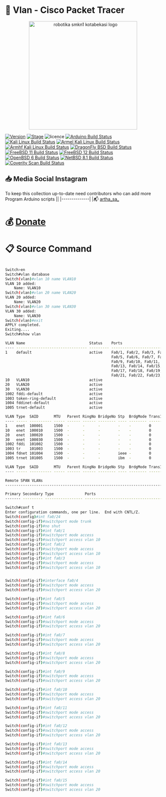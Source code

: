 

# :pushpin: Vlan - Cisco Packet Tracer



<p align="center">
  <img src="https://i.postimg.cc/tRZw0xQ4/logo-removebg-preview.png" alt="robotika smkn1 kotabekasi logo"/ style="height:350px;" "width: 350px;">
</p>


[![Version](https://img.shields.io/badge/VENOM-1.0.17-brightgreen.svg?maxAge=259200)]()
[![Stage](https://img.shields.io/badge/Release-Stable-brightgreen.svg)]()
![licence](https://img.shields.io/badge/license-GPLv3-brightgreen.svg)
[![Arduino Build Status](https://buildbot.aircrack-ng.org/badges/aircrack-ng-alpine.svg?left_text=Alpine%20Linux%20Build)](##Link##)
[![Kali Linux Build Status](https://buildbot.aircrack-ng.org/badges/aircrack-ng-kali.svg?left_text=Kali%20Linux%20Build)](##Link##)
[![Armel Kali Linux Build Status](https://buildbot.aircrack-ng.org/badges/aircrack-ng-armel.svg?left_text=Armel%20Kali%20Linux%20Build)](##Link##)
[![Armhf Kali Linux Build Status](https://buildbot.aircrack-ng.org/badges/aircrack-ng-armhf.svg?left_text=Armhf%20Kali%20Linux%20Build)](##Link##)
[![DragonFly BSD Build Status](https://buildbot.aircrack-ng.org/badges/aircrack-ng-dfly.svg?left_text=DragonFly%20Build)](##Link##)
[![FreeBSD 11 Build Status](https://buildbot.aircrack-ng.org/badges/aircrack-ng-fbsd-11.svg?left_text=FreeBSD%2011%20Build)](##Link##)
[![FreeBSD 12 Build Status](https://buildbot.aircrack-ng.org/badges/aircrack-ng-fbsd-12.svg?left_text=FreeBSD%2012%20Build)](##Link##)
[![OpenBSD 6 Build Status](https://buildbot.aircrack-ng.org/badges/aircrack-ng-obsd.svg?left_text=OpenBSD%20Build)](##Link##)
[![NetBSD 8.1 Build Status](https://buildbot.aircrack-ng.org/badges/aircrack-ng-netbsd81.svg?left_text=NetBSD%20Build)](##Link##)
[![Coverity Scan Build Status](https://scan.coverity.com/projects/aircrack-ng/badge.svg)](##Link##)



## :inbox_tray: Media Social Instagram

To keep this collection up-to-date need contributors who can add more Program Arduino scripts
||
|--------------|
|:mailbox_with_mail: [artha_sa_](https://www.instagram.com/artha_sa_/)


# :moneybag: [Donate](https://saweria.co/arthasyarif)


# :clipboard: Source Command

```bash

Switch>en
Switch#vlan database
Switch(vlan)#vlan 10 name VLAN10
VLAN 10 added:
    Name: VLAN10
Switch(vlan)#vlan 20 name VLAN20
VLAN 20 added:
    Name: VLAN20
Switch(vlan)#vlan 30 name VLAN30
VLAN 30 added:
    Name: VLAN30
Switch(vlan)#exit
APPLY completed.
Exiting....
Switch#show vlan

VLAN Name                             Status    Ports
---- -------------------------------- --------- -------------------------------
1    default                          active    Fa0/1, Fa0/2, Fa0/3, Fa0/4
                                                Fa0/5, Fa0/6, Fa0/7, Fa0/8
                                                Fa0/9, Fa0/10, Fa0/11, Fa0/12
                                                Fa0/13, Fa0/14, Fa0/15, Fa0/16
                                                Fa0/17, Fa0/18, Fa0/19, Fa0/20
                                                Fa0/21, Fa0/22, Fa0/23, Fa0/24
10   VLAN10                           active    
20   VLAN20                           active    
30   VLAN30                           active    
1002 fddi-default                     active    
1003 token-ring-default               active    
1004 fddinet-default                  active    
1005 trnet-default                    active    

VLAN Type  SAID       MTU   Parent RingNo BridgeNo Stp  BrdgMode Trans1 Trans2
---- ----- ---------- ----- ------ ------ -------- ---- -------- ------ ------
1    enet  100001     1500  -      -      -        -    -        0      0
10   enet  100010     1500  -      -      -        -    -        0      0
20   enet  100020     1500  -      -      -        -    -        0      0
30   enet  100030     1500  -      -      -        -    -        0      0
1002 fddi  101002     1500  -      -      -        -    -        0      0   
1003 tr    101003     1500  -      -      -        -    -        0      0   
1004 fdnet 101004     1500  -      -      -        ieee -        0      0   
1005 trnet 101005     1500  -      -      -        ibm  -        0      0   

VLAN Type  SAID       MTU   Parent RingNo BridgeNo Stp  BrdgMode Trans1 Trans2
---- ----- ---------- ----- ------ ------ -------- ---- -------- ------ ------

Remote SPAN VLANs
------------------------------------------------------------------------------

Primary Secondary Type              Ports
------- --------- ----------------- ------------------------------------------

Switch#conf t
Enter configuration commands, one per line.  End with CNTL/Z.
Switch(config)#int fa0/24
Switch(config-if)#switchport mode trunk
Switch(config-if)#no shut
Switch(config-if)#int fa0/1
Switch(config-if)#switchport mode access
Switch(config-if)#switchport access vlan 10
Switch(config-if)#int fa0/2
Switch(config-if)#switchport mode access
Switch(config-if)#switchport access vlan 10
Switch(config-if)#int fa0/3
Switch(config-if)#switchport mode access
Switch(config-if)#switchport access vlan 10


Switch(config-if)#interface fa0/4
Switch(config-if)#switchport mode access
Switch(config-if)#switchport access vlan 20

Switch(config-if)#int fa0/5
Switch(config-if)#switchport mode access
Switch(config-if)#switchport access vlan 20

Switch(config-if)#int fa0/6
Switch(config-if)#switchport mode access
Switch(config-if)#switchport access vlan 20

Switch(config-if)#int fa0/7
Switch(config-if)#switchport mode access
Switch(config-if)#switchport access vlan 20

Switch(config-if)#int fa0/8
Switch(config-if)#switchport mode access
Switch(config-if)#switchport access vlan 20

Switch(config-if)#int fa0/9
Switch(config-if)#switchport mode access
Switch(config-if)#switchport access vlan 20

Switch(config-if)#int fa0/10
Switch(config-if)#switchport mode access
Switch(config-if)#switchport access vlan 20

Switch(config-if)#int fa0/11
Switch(config-if)#switchport mode access
Switch(config-if)#switchport access vlan 20

Switch(config-if)#int fa0/12
Switch(config-if)#switchport mode access
Switch(config-if)#switchport access vlan 20

Switch(config-if)#int fa0/13
Switch(config-if)#switchport mode access
Switch(config-if)#switchport access vlan 20

Switch(config-if)#int fa0/14
Switch(config-if)#switchport mode access
Switch(config-if)#switchport access vlan 20

Switch(config-if)#int fa0/15
Switch(config-if)#switchport mode access
Switch(config-if)#switchport access vlan 20

















```
